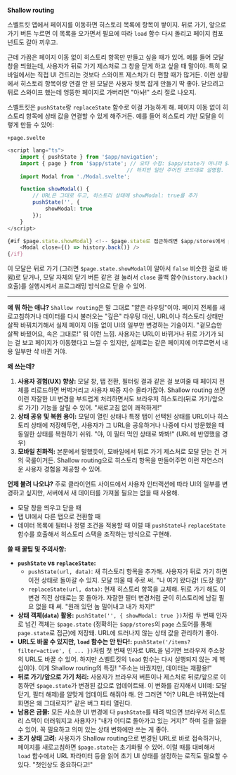 **Shallow routing**

스벨트킷 앱에서 페이지를 이동하면 히스토리 목록에 항목이 쌓이지. 뒤로 가기, 앞으로 가기 버튼 누르면 이 목록을 오가면서 필요에 따라 `load` 함수 다시 돌리고 페이지 컴포넌트도 갈아 끼우고.

근데 가끔은 페이지 이동 없이 히스토리 항목만 만들고 싶을 때가 있어. 예를 들어 모달 창을 띄웠는데, 사용자가 뒤로 가기 제스처로 그 창을 닫게 하고 싶을 때 말이야. 특히 모바일에서는 직접 UI 건드리는 것보다 스와이프 제스처가 더 편할 때가 많거든. 이런 상황에서 히스토리 항목이랑 연결 안 된 모달은 사용자 뒷목 잡게 만들기 딱 좋아. 닫으려고 뒤로 스와이프 했는데 엉뚱한 페이지로 가버리면 "아놔!" 소리 절로 나오지.

스벨트킷은 `pushState`랑 `replaceState` 함수로 이걸 가능하게 해. 페이지 이동 없이 히스토리 항목에 상태 값을 연결할 수 있게 해주거든. 예를 들어 히스토리 기반 모달을 이렇게 만들 수 있어:

`+page.svelte`
```typescript
<script lang="ts">
	import { pushState } from '$app/navigation';
	import { page } from '$app/state'; // 오타 수정: $app/state가 아니라 $app/stores에서 가져와야 할 수도 있음. (공식 문서 확인 필요)
	                                  // 하지만 일단 주어진 코드대로 설명함.
	import Modal from './Modal.svelte';

	function showModal() {
		// URL은 그대로 두고, 히스토리 상태에 showModal: true를 추가
		pushState('', {
			showModal: true
		});
	}
</script>

{#if $page.state.showModal} <!-- $page.state로 접근하려면 $app/stores에서 page를 가져와야 함 -->
	<Modal close={() => history.back()} />
{/if}
```
이 모달은 뒤로 가기 (그러면 `$page.state.showModal`이 알아서 `false` 비슷한 걸로 바뀜)로 닫거나, 모달 자체의 닫기 버튼 같은 걸 눌러서 `close` 콜백 함수(`history.back()` 호출)를 실행시켜서 프로그래밍 방식으로 닫을 수 있어.

---

**얘 뭐 하는 애냐?**
`Shallow routing`은 말 그대로 "얕은 라우팅"이야. 페이지 전체를 새로고침하거나 데이터를 다시 불러오는 "깊은" 라우팅 대신, URL이나 히스토리 상태만 살짝 바꿔치기해서 실제 페이지 이동 없이 UI의 일부만 변경하는 기술이지. "겉모습만 살짝 바꿨어요, 속은 그대로!" 뭐 이런 느낌. 사용자는 URL이 바뀌거나 뒤로 가기가 되는 걸 보고 페이지가 이동했다고 느낄 수 있지만, 실제로는 같은 페이지에 머무르면서 내용 일부만 샥 바뀐 거야.

**왜 쓰는데?**
1.  **사용자 경험(UX) 향상:** 모달 창, 탭 전환, 필터링 결과 같은 걸 보여줄 때 페이지 전체를 리로드하면 버벅거리고 사용자 짜증 지수 올라가잖아. Shallow routing 쓰면 이런 자잘한 UI 변경을 부드럽게 처리하면서도 브라우저 히스토리(뒤로 가기/앞으로 가기) 기능을 살릴 수 있어. "새로고침 없이 쾌적하게!"
2.  **상태 공유 및 복원 용이:** 모달이 열린 상태나 특정 탭이 선택된 상태를 URL이나 히스토리 상태에 저장해두면, 사용자가 그 URL을 공유하거나 나중에 다시 방문했을 때 동일한 상태를 복원하기 쉬워. "야, 이 필터 먹인 상태로 봐봐!" (URL에 반영했을 경우)
3.  **모바일 친화적:** 본문에서 말했듯이, 모바일에서 뒤로 가기 제스처로 모달 닫는 건 거의 국룰이거든. Shallow routing으로 히스토리 항목을 만들어주면 이런 자연스러운 사용자 경험을 제공할 수 있어.

**언제 불려 나오냐?**
주로 클라이언트 사이드에서 사용자 인터랙션에 따라 UI의 일부를 변경하고 싶지만, 서버에서 새 데이터를 가져올 필요는 없을 때 사용해.
*   모달 창을 띄우고 닫을 때
*   탭 UI에서 다른 탭으로 전환할 때
*   데이터 목록에 필터나 정렬 조건을 적용할 때
이럴 때 `pushState`나 `replaceState` 함수를 호출해서 히스토리 스택을 조작하는 방식으로 구현해.

**쓸 때 꿀팁 및 주의사항:**
*   **`pushState` vs `replaceState`:**
    *   `pushState(url, data)`: 새 히스토리 항목을 추가해. 사용자가 뒤로 가기 하면 이전 상태로 돌아갈 수 있지. 모달 띄울 때 주로 써. "나 여기 왔다감! (도장 쾅)"
    *   `replaceState(url, data)`: 현재 히스토리 항목을 교체해. 뒤로 가기 해도 이 변경 직전 상태로는 못 돌아가. 자잘한 필터 변경처럼 굳이 히스토리에 남길 필요 없을 때 써. "원래 있던 놈 밀어내고 내가 차지!"
*   **상태 객체(`data`) 활용:** `pushState('', { showModal: true })`처럼 두 번째 인자로 넘긴 객체는 `$page.state` (정확히는 `$app/stores`의 `page` 스토어를 통해 `page.state`로 접근)에 저장돼. URL에 드러나지 않는 상태 값을 관리하기 좋아.
*   **URL도 바꿀 수 있지만, `load` 함수는 안 탄다!:** `pushState('/items?filter=active', { ... })`처럼 첫 번째 인자로 URL을 넘기면 브라우저 주소창의 URL도 바꿀 수 있어. 하지만 스벨트킷의 `load` 함수는 다시 실행되지 않는 게 핵심이야. 이게 Shallow routing의 특징! "주소는 바꿨지만, 데이터는 재활용!"
*   **뒤로 가기/앞으로 가기 처리:** 사용자가 브라우저 버튼이나 제스처로 뒤로/앞으로 이동하면 `$page.state`가 변경된 값으로 업데이트돼. 이 변화를 감지해서 UI(예: 모달 닫기, 필터 해제)를 알맞게 업데이트 해줘야 해. 안 그러면 "어? URL은 바뀌었는데 화면은 왜 그대로지?" 같은 버그 파티 열린다.
*   **남용은 금물:** 모든 사소한 UI 변경에 다 `pushState`를 때려 박으면 브라우저 히스토리 스택이 더러워지고 사용자가 "내가 어디로 돌아가고 있는 거지?" 하며 길을 잃을 수 있어. 꼭 필요하고 의미 있는 상태 변화에만 쓰는 게 좋아.
*   **초기 상태 고려:** 사용자가 Shallow routing으로 변경된 URL로 바로 접속하거나, 페이지를 새로고침하면 `$page.state`는 초기화될 수 있어. 이럴 때를 대비해서 `load` 함수에서 URL 파라미터 등을 읽어 초기 UI 상태를 설정하는 로직도 필요할 수 있다. "첫인상도 중요하다고!"